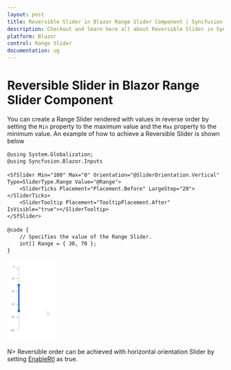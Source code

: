 ```yaml
---
layout: post
title: Reversible Slider in Blazor Range Slider Component | Syncfusion
description: Checkout and learn here all about Reversible Slider in Syncfusion Blazor Range Slider component and more.
platform: Blazor
control: Range Slider
documentation: ug
---
```


# Reversible Slider in Blazor Range Slider Component

You can create a Range Slider rendered with values in reverse order by setting the `Min` property to the maximum value and the `Max` property to the minimum value. An example of how to achieve a Reversible Slider is shown below

```cshtml
@using System.Globalization;
@using Syncfusion.Blazor.Inputs

<SfSlider Min="100" Max="0" Orientation="@SliderOrientation.Vertical" Type=SliderType.Range Value="@Range">
    <SliderTicks Placement="Placement.Before" LargeStep="20"></SliderTicks>
    <SliderTooltip Placement="TooltipPlacement.After" IsVisible="true"></SliderTooltip>
</SfSlider>

@code {
    // Specifies the value of the Range Slider.
    int[] Range = { 30, 70 };
}
```

![Blazor Reversible Slider](./../images/blazor-reversible-slider.gif)

N> Reversible order can be achieved with horizontal orientation Slider by setting [EnableRtl](https://help.syncfusion.com/cr/blazor/Syncfusion.Blazor.Inputs.SfSlider-1.html#Syncfusion_Blazor_Inputs_SfSlider_1_EnableRtl) as true.
